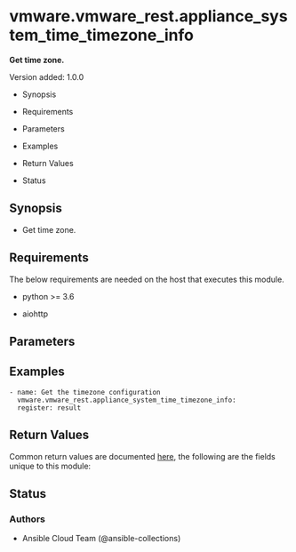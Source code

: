 # vmware.vmware_rest.appliance_system_time_timezone_info

**Get time zone.**

Version added: 1.0.0


* Synopsis


* Requirements


* Parameters


* Examples


* Return Values


* Status

## Synopsis


* Get time zone.

## Requirements

The below requirements are needed on the host that executes this
module.


* python >= 3.6


* aiohttp

## Parameters

## Examples

```
- name: Get the timezone configuration
  vmware.vmware_rest.appliance_system_time_timezone_info:
  register: result
```

## Return Values

Common return values are documented [here](https://docs.ansible.com/ansible/latest/reference_appendices/common_return_values.html#common-return-values),
the following are the fields unique to this module:

## Status

### Authors


* Ansible Cloud Team (@ansible-collections)
